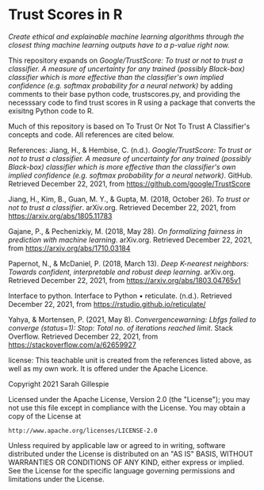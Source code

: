 # Trust Scores in R

*Create ethical and explainable machine learning algorithms through the closest thing machine learning outputs have to a p-value right now.*

This repository expands on *Google/TrustScore: To trust or not to trust a classifier. A measure of uncertainty for any trained (possibly Black-box) classifier which is more effective than the classifier's own implied confidence (e.g. softmax probability for a neural network)* by adding comments to their base python code, trustscores.py, and providing the necesssary code to find trust scores in R using a package that converts the exisitng Python code to R. 

Much of this repository is based on To Trust Or Not To Trust A Classifier's concepts and code. All references are cited below.

References:
Jiang, H., & Hembise, C. (n.d.). *Google/TrustScore: To trust or not to trust a classifier. A measure of uncertainty for any trained (possibly Black-box) classifier which is more effective than the classifier's own implied confidence (e.g. softmax probability for a neural network)*. GitHub. Retrieved December 22, 2021, from https://github.com/google/TrustScore

Jiang, H., Kim, B., Guan, M. Y., & Gupta, M. (2018, October 26). *To trust or not to trust a classifier*. arXiv.org. Retrieved December 22, 2021, from https://arxiv.org/abs/1805.11783 

Gajane, P., & Pechenizkiy, M. (2018, May 28). *On formalizing fairness in prediction with machine learning*. arXiv.org. Retrieved December 22, 2021, from https://arxiv.org/abs/1710.03184 

Papernot, N., & McDaniel, P. (2018, March 13). *Deep K-nearest neighbors: Towards confident, interpretable and robust deep learning*. arXiv.org. Retrieved December 22, 2021, from https://arxiv.org/abs/1803.04765v1

Interface to python. Interface to Python • reticulate. (n.d.). Retrieved December 22, 2021, from https://rstudio.github.io/reticulate/ 

Yahya, & Mortensen, P. (2021, May 8). *Convergencewarning: Lbfgs failed to converge (status=1): Stop: Total no. of iterations reached limit*. Stack Overflow. Retrieved December 22, 2021, from https://stackoverflow.com/a/62659927


license:
This teachable unit is created from the references listed above, as well as my own work. It is offered under the Apache Licence.

Copyright 2021 Sarah Gillespie

Licensed under the Apache License, Version 2.0 (the "License");
you may not use this file except in compliance with the License.
You may obtain a copy of the License at

    http://www.apache.org/licenses/LICENSE-2.0

Unless required by applicable law or agreed to in writing, software
distributed under the License is distributed on an "AS IS" BASIS,
WITHOUT WARRANTIES OR CONDITIONS OF ANY KIND, either express or implied.
See the License for the specific language governing permissions and
limitations under the License.
